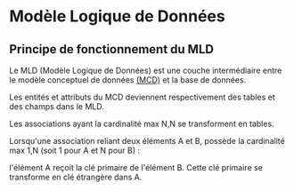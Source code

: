 # Modèle Logique de Données

## Principe de fonctionnement du MLD

Le MLD (Modèle Logique de Données) est une couche intermédiaire entre le modèle conceptuel de données [(MCD)](https://github.com/AimegaelBoudzoumou/Store-SQL/blob/main/1_Mod%C3%A9lisation/1_MCD.md) et la base de données.

Les entités et attributs du MCD deviennent respectivement des tables et des champs dans le MLD.

Les associations ayant la cardinalité max N,N se transforment en tables.

Lorsqu'une association reliant deux éléments A et B, possède la cardinalité max 1,N (soit 1 pour A et N pour B) :

l'élément A reçoit la clé primaire de l'élément B. Cette clé primaire se transforme en clé étrangère dans A.
